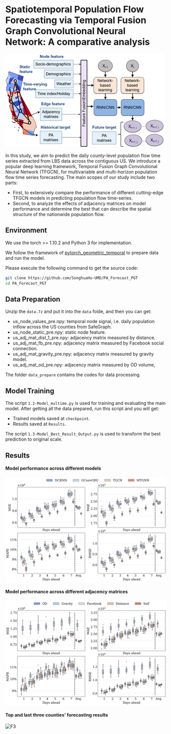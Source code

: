 # Spatiotemporal Population Flow Forecasting via Temporal Fusion Graph Convolutional Neural Network: A comparative analysis

![F1](figures/img.png "framework")

In this study, we aim to predict the daily county-level population flow time series extracted from LBS data across the contiguous US. 
We introduce a popular deep learning framework, Temporal Fusion Graph Convolutional Neural Network (TFGCN), for multivariable and multi-horizon population flow time series forecasting.
The main scopes of our study include two parts:
* First, to extensively compare the performance of different cutting-edge TFGCN models in predicting population flow time-series. 
* Second, to analyze the effects of  adjacency matrices on model performance and determine the best that can describe the spatial structure of the nationwide population flow. 

## Environment
We use the torch >= 1.10.2 and Python 3 for implementation.

We follow the framework of [pytorch_geometric_temporal](https://github.com/SonghuaHu-UMD/pytorch_geometric_temporal) to prepare data and run the model.

Please execute the following command to get the source code:

```bash
git clone https://github.com/SonghuaHu-UMD/PA_Forecast_PGT
cd PA_Forecast_PGT
```

## Data Preparation
Unzip the `data.7z` and put it into the `data` folde, and then you can get:

* us_node_values_pre.npy: temporal node signal, i.e. daily population inflow across the US counties from SafeGraph.
* us_node_static_pre.npy: static node feature.
* us_adj_mat_dist_1_pre.npy: adjacency matrix measured by distance.
* us_adj_mat_fb_pre.npy: adjacency matrix measured by Facebook social connection.
* us_adj_mat_gravity_pre.npy: adjacency matrix measured by gravity model.
* us_adj_mat_od_pre.npy: adjacency matrix measured by OD volume,

The folder `data_prepare` contains the codes for data processing.

## Model Training
The script `1.2-Model_multime.py` is used for training and evaluating the main model. 
After getting all the data prepared, run this script and you will get:

* Trained models saved at `checkpoint`.
* Results saved at `Results`.

The script `1.3-Model_Best_Result_Output.py` is used to transform the best prediction to original scale.

## Results
#### Model performance across different models
![F1](figures/Model_metrics.png "Model_metrics")
#### Model performance across different adjacency matrices
![F2](figures/DCRNN_metrics.png "DCRNN_metrics")
#### Top and last three counties' forecasting results
![F3](figures/TopBottom_all.png "TopBottom_all")
